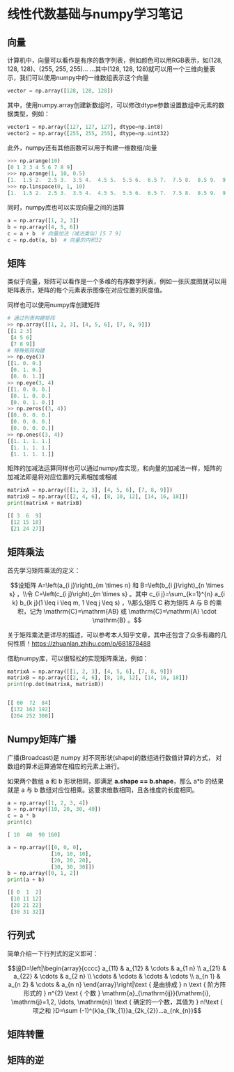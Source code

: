 # 线性代数基础与numpy学习笔记



## 向量

计算机中，向量可以看作是有序的数字列表，例如颜色可以用RGB表示，如(128, 128, 128)、(255, 255, 255)... ...其中(128, 128, 128)就可以用一个三维向量表示，我们可以使用numpy中的一维数组表示这个向量

```python
vector = np.array([128, 128, 128])
```

其中，使用numpy.array创建新数组时，可以修改dtype参数设置数组中元素的数据类型，例如：

```python
vector1 = np.array([127, 127, 127], dtype=np.int8)
vector2 = np.array([255, 255, 255], dtype=np.uint32)
```

此外，numpy还有其他函数可以用于构建一维数组/向量

```python
>>> np.arange(10)
[0 1 2 3 4 5 6 7 8 9]
>>> np.arange(1, 10, 0.5)
[1.  1.5 2.  2.5 3.  3.5 4.  4.5 5.  5.5 6.  6.5 7.  7.5 8.  8.5 9.  9.5]
>>> np.linspace(0, 1, 10)
[1.  1.5 2.  2.5 3.  3.5 4.  4.5 5.  5.5 6.  6.5 7.  7.5 8.  8.5 9.  9.5]
```

同时，numpy库也可以实现向量之间的运算

```python
a = np.array([1, 2, 3])
b = np.array([4, 5, 6])
c = a + b  # 向量加法（减法类似）[5 7 9]
c = np.dot(a, b)  # 向量的内积32
```



## 矩阵

类似于向量，矩阵可以看作是一个多维的有序数字列表，例如一张灰度图就可以用矩阵表示，矩阵的每个元素表示图像在对应位置的灰度值。

同样也可以使用numpy库创建矩阵

```python
# 通过列表构建矩阵
>> np.array([[1, 2, 3], [4, 5, 6], [7, 8, 9]])
[[1 2 3]
 [4 5 6]
 [7 8 9]]
# 特殊矩阵构建
>> np.eye(3)
[[1. 0. 0.]
 [0. 1. 0.]
 [0. 0. 1.]]
>> np.eye(3, 4)
[[1. 0. 0. 0.]
 [0. 1. 0. 0.]
 [0. 0. 1. 0.]]
>> np.zeros((3, 4))
[[0. 0. 0. 0.]
 [0. 0. 0. 0.]
 [0. 0. 0. 0.]]
>> np.ones((3, 4))
[[1. 1. 1. 1.]
 [1. 1. 1. 1.]
 [1. 1. 1. 1.]]
```

矩阵的加减法运算同样也可以通过numpy库实现，和向量的加减法一样，矩阵的加减法即是将对应位置的元素相加或相减

```python
matrixA = np.array([[1, 2, 3], [4, 5, 6], [7, 8, 9]])
matrixB = np.array([[2, 4, 6], [8, 10, 12], [14, 16, 18]])
print(matrixA + matrixB)

[[ 3  6  9]
 [12 15 18]
 [21 24 27]]
```



## 矩阵乘法

首先学习矩阵乘法的定义：
```math
设矩阵  A=\left(a_{i j}\right)_{m \times n}  和  B=\left(b_{i j}\right)_{n \times s}  ，\\令  C=\left(c_{i j}\right)_{m \times s}  。其中  c_{i j}=\sum_{k=1}^{n} a_{i k} b_{k j}(1 \leq i \leq m, 1 \leq j \leq s)  ，\\那么矩阵 C 称为矩阵 A 与 B 的乘积，记为  \mathrm{C}=\mathrm{AB}  或  \mathrm{C}=\mathrm{A} \cdot \mathrm{B}  。
```

关于矩阵乘法更详尽的描述，可以参考本人知乎文章，其中还包含了众多有趣的几何性质！https://zhuanlan.zhihu.com/p/681878488

借助numpy库，可以很轻松的实现矩阵乘法，例如：

```python
matrixA = np.array([[1, 2, 3], [4, 5, 6], [7, 8, 9]])
matrixB = np.array([[2, 4, 6], [8, 10, 12], [14, 16, 18]])
print(np.dot(matrixA, matrixB))


[[ 60  72  84]
 [132 162 192]
 [204 252 300]]
```



## Numpy矩阵广播

广播(Broadcast)是 numpy 对不同形状(shape)的数组进行数值计算的方式， 对数组的算术运算通常在相应的元素上进行。

如果两个数组 a 和 b 形状相同，即满足 **a.shape == b.shape**，那么 a*b 的结果就是 a 与 b 数组对应位相乘。这要求维数相同，且各维度的长度相同。

```python
a = np.array([1, 2, 3, 4]) 
b = np.array([10, 20, 30, 40]) 
c = a * b 
print(c)

[ 10  40  90 160]
```

```python
a = np.array([[0, 0, 0],
              [10, 10, 10],
              [20, 20, 20],
              [30, 30, 30]])
b = np.array([0, 1, 2])
print(a + b)

[[ 0  1  2]
 [10 11 12]
 [20 21 22]
 [30 31 32]]
```



## 行列式

简单介绍一下行列式的定义即可：
```math
设D=\left|\begin{array}{cccc}
a_{11} & a_{12} & \cdots & a_{1 n} \\
a_{21} & a_{22} & \cdots & a_{2 n} \\
\cdots & \cdots & \cdots & \cdots \\
a_{n 1} & a_{n 2} & \cdots & a_{n n}
\end{array}\right|\text { 是由排成 } n \text { 阶方阵形式的 } n^{2} \text { 个数 } \mathrm{a}_{\mathrm{ij}}(\mathrm{i}, \mathrm{j}=1,2, \ldots, \mathrm{n}) \text { 确定的一个数，其值为 } n!\text { 项之和 }D=\sum (-1)^{k}a_{1k_{1}}a_{2k_{2}}...a_{nk_{n}}
```


## 矩阵转置

## 矩阵的逆